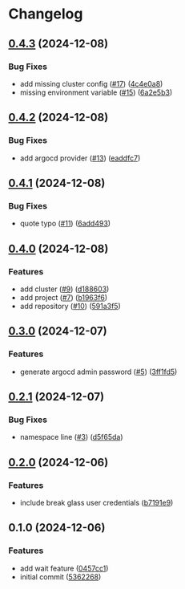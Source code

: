 # Changelog

## [0.4.3](https://github.com/jamie-stinson/common-argocd-module/compare/v0.4.2...v0.4.3) (2024-12-08)


### Bug Fixes

* add missing cluster config ([#17](https://github.com/jamie-stinson/common-argocd-module/issues/17)) ([4c4e0a8](https://github.com/jamie-stinson/common-argocd-module/commit/4c4e0a8a04f1872c4717ead5c82d2cc2c7b86209))
* missing environment variable ([#15](https://github.com/jamie-stinson/common-argocd-module/issues/15)) ([6a2e5b3](https://github.com/jamie-stinson/common-argocd-module/commit/6a2e5b36e244671dcd0346a91a5f6123656bdf3d))

## [0.4.2](https://github.com/jamie-stinson/common-argocd-talos-module/compare/v0.4.1...v0.4.2) (2024-12-08)


### Bug Fixes

* add argocd provider ([#13](https://github.com/jamie-stinson/common-argocd-talos-module/issues/13)) ([eaddfc7](https://github.com/jamie-stinson/common-argocd-talos-module/commit/eaddfc7f0d9d418872d8aa0b9f8200842ad25eef))

## [0.4.1](https://github.com/jamie-stinson/common-argocd-talos-module/compare/v0.4.0...v0.4.1) (2024-12-08)


### Bug Fixes

* quote typo ([#11](https://github.com/jamie-stinson/common-argocd-talos-module/issues/11)) ([6add493](https://github.com/jamie-stinson/common-argocd-talos-module/commit/6add4933a2bf548f6c3fc3ef1b11edd6dc133eff))

## [0.4.0](https://github.com/jamie-stinson/common-argocd-talos-module/compare/v0.3.0...v0.4.0) (2024-12-08)


### Features

* add cluster ([#9](https://github.com/jamie-stinson/common-argocd-talos-module/issues/9)) ([d188603](https://github.com/jamie-stinson/common-argocd-talos-module/commit/d18860320d09f9a7d2ebc53b3cf361bcc0e267d8))
* add project ([#7](https://github.com/jamie-stinson/common-argocd-talos-module/issues/7)) ([b1963f6](https://github.com/jamie-stinson/common-argocd-talos-module/commit/b1963f69e6d4c1906125e594a1bb42ae42557ddc))
* add repository ([#10](https://github.com/jamie-stinson/common-argocd-talos-module/issues/10)) ([591a3f5](https://github.com/jamie-stinson/common-argocd-talos-module/commit/591a3f550dd162b610f2524670b83e685b236997))

## [0.3.0](https://github.com/jamie-stinson/common-argocd-talos-module/compare/v0.2.1...v0.3.0) (2024-12-07)


### Features

* generate argocd admin password ([#5](https://github.com/jamie-stinson/common-argocd-talos-module/issues/5)) ([3ff1fd5](https://github.com/jamie-stinson/common-argocd-talos-module/commit/3ff1fd557643ca437340ac3a0ee49d967eacbf60))

## [0.2.1](https://github.com/jamie-stinson/common-argocd-talos-module/compare/v0.2.0...v0.2.1) (2024-12-07)


### Bug Fixes

* namespace line ([#3](https://github.com/jamie-stinson/common-argocd-talos-module/issues/3)) ([d5f65da](https://github.com/jamie-stinson/common-argocd-talos-module/commit/d5f65da6adee9186e5fb481dc186c1120208ee1f))

## [0.2.0](https://github.com/jamie-stinson/common-argocd-talos-module/compare/v0.1.0...v0.2.0) (2024-12-06)


### Features

* include break glass user credentials ([b7191e9](https://github.com/jamie-stinson/common-argocd-talos-module/commit/b7191e9939e3a70d18de0fccc9779fe184c4b1f0))

## 0.1.0 (2024-12-06)


### Features

* add wait feature ([0457cc1](https://github.com/jamie-stinson/common-argocd-talos-module/commit/0457cc18d66b720d3e8c87e6fbef97030d4fdb88))
* initial commit ([5362268](https://github.com/jamie-stinson/common-argocd-talos-module/commit/5362268f39f602c05b5cf0f29293895eb9630c25))
